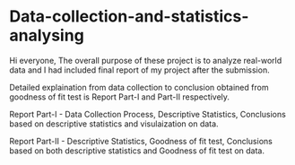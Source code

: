 # Data-collection-and-statistics-analysing

Hi everyone,
The overall purpose of these project is to analyze real-world data and I had included final report of my project after the submission.

Detailed explaination from data collection to conclusion obtained from goodness of fit test is Report Part-I and Part-II respectively.

Report Part-I - Data Collection Process, Descriptive Statistics, Conclusions based on descriptive statistics and visulaization on data.

Report Part-II - Descriptive Statistics, Goodness of fit test, Conclusions based on both descriptive statistics and Goodness of fit test on data.

